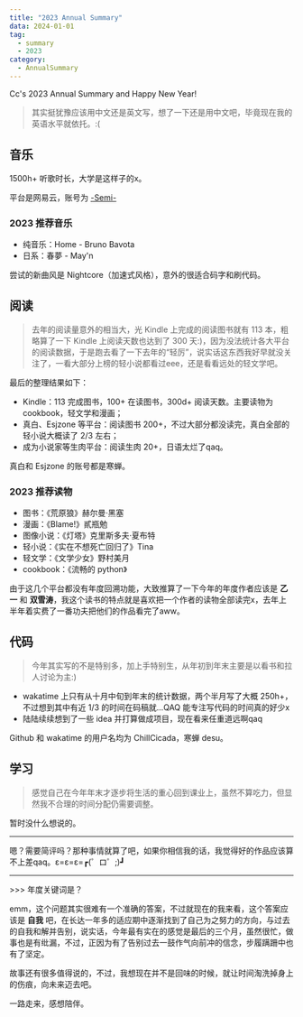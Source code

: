 ```yaml
---
title: "2023 Annual Summary"
data: 2024-01-01
tag:
  - summary
  - 2023
category: 
  - AnnualSummary
---
```


Cc's 2023 Annual Summary and Happy New Year!

<!-- more -->

> 其实挺犹豫应该用中文还是英文写，想了一下还是用中文吧，毕竟现在我的英语水平就依托。:(

## 音乐

1500h+ 听歌时长，大学是这样子的x。

平台是网易云，账号为 [-Semi-](https://music.163.com/#/user/home?id=1403030074)

### 2023 推荐音乐

- 纯音乐：Home - Bruno Bavota
- 日系：春夢 - May'n

尝试的新曲风是 Nightcore（加速式风格），意外的很适合码字和刷代码。

## 阅读

> 去年的阅读量意外的相当大，光 Kindle 上完成的阅读图书就有 113 本，粗略算了一下 Kindle 上阅读天数也达到了 300 天:)，因为没法统计各大平台的阅读数据，于是跑去看了一下去年的“轻厉”，说实话这东西我好早就没关注了，一看大部分上榜的轻小说都看过eee，还是看看远处的轻文学吧。

最后的整理结果如下：

- Kindle：113 完成图书，100+ 在读图书，300d+ 阅读天数。主要读物为 cookbook，轻文学和漫画；
- 真白、Esjzone 等平台：阅读图书 200+，不过大部分都没读完，真白全部的轻小说大概读了 2/3 左右；
- 成为小说家等生肉平台：阅读生肉 20+，日语太烂了qaq。

真白和 Esjzone 的账号都是寒蝉。

### 2023 推荐读物

- 图书：《荒原狼》赫尔曼·黑塞
- 漫画：《Blame!》貳瓶勉
- 图像小说：《灯塔》克里斯多夫·夏布特
- 轻小说：《实在不想死亡回归了》Tina
- 轻文学：《文学少女》野村美月
- cookbook：《流畅的 python》

由于这几个平台都没有年度回溯功能，大致推算了一下今年的年度作者应该是 **乙一** 和 **双雪涛**，我这个读书的特点就是喜欢把一个作者的读物全部读完x，去年上半年着实费了一番功夫把他们的作品看完了aww。

## 代码

> 今年其实写的不是特别多，加上手特别生，从年初到年末主要是以看书和拉人讨论为主:)

- wakatime 上只有从十月中旬到年末的统计数据，两个半月写了大概 250h+，不过想到其中有近 1/3 的时间在码稿就...QAQ 能专注写代码的时间真的好少x
- 陆陆续续想到了一些 idea 并打算做成项目，现在看来任重道远啊qaq

Github 和 wakatime 的用户名均为 ChillCicada，寒蝉 desu。

## 学习

> 感觉自己在今年年末才逐步将生活的重心回到课业上，虽然不算吃力，但显然我不合理的时间分配仍需要调整。

暂时没什么想说的。

---

嗯？需要简评吗？那种事情就算了吧，如果你相信我的话，我觉得好的作品应该算不上差qaq。ε=ε=ε=┏(゜ロ゜;)┛

---

\>\>\> 年度关键词是？

emm，这个问题其实很难有一个准确的答案，不过就现在的我来看，这个答案应该是 **自我** 吧，在长达一年多的适应期中逐渐找到了自己为之努力的方向，与过去的自我和解并告别，说实话，今年最有实在的感觉是最后的三个月，虽然很忙，做事也是有纰漏，不过，正因为有了告别过去一鼓作气向前冲的信念，步履蹒跚中也有了坚定。

故事还有很多值得说的，不过，我想现在并不是回味的时候，就让时间淘洗掉身上的伤痕，向未来迈去吧。

一路走来，感想陪伴。

